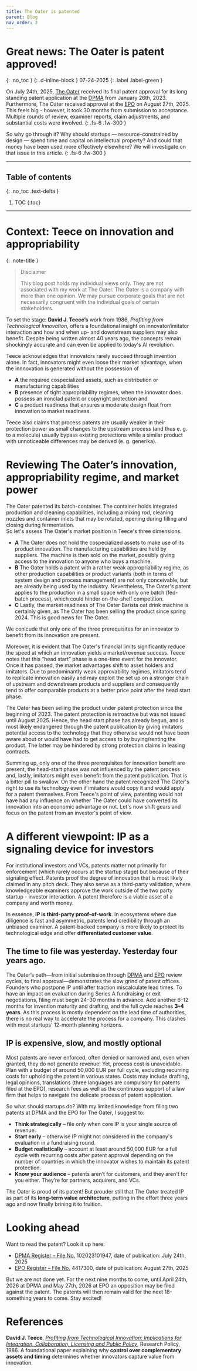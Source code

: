 ```yaml
---
title: The Oater is patented
parent: Blog
nav_order: 2
---
```


# Great news: The Oater is patent approved!
{: .no_toc }
{: .d-inline-block }
07-24-2025
{: .label .label-green }

On July 24th, 2025, [The Oater](https://oater.de/) received its final patent approval for its long standing patent application at the [DPMA](https://www.dpma.de/) from January 26th, 2023.
Furthermore, The Oater received approval at the [EPO](https://www.epo.org/en) on August 27th, 2025.
This feels big - however, it took 30 months from submission to acceptance.
Multiple rounds of review, examiner reports, claim adjustments, and substantial costs were involved.
{: .fs-6 .fw-300 }

So why go through it?
Why should startups — resource-constrained by design — spend time and capital on intellectual property?
And could that money have been used more effectively elsewhere?
We will investigate on that issue in this article.
{: .fs-6 .fw-300 }

---
## Table of contents
{: .no_toc .text-delta }

1. TOC
{:toc}
---

# Context: Teece on innovation and appropriability

{: .note-title }
> Disclaimer
>
> This blog post holds my individual views only. They are not associated with my work at The Oater. The Oater is a company with more than one opinion. We may pursue corporate goals that are not necessarily congruent with the individual goals of certain stakeholders.

To set the stage: **David J. Teece’s** work from 1986, *Profiting from Technological Innovation*, offers a foundational insight on innovator/imitator interaction and how and when up- and downstream suppliers may also benefit.
Despite being written almost 40 years ago, the concepts remain shockingly accurate and can even be applied to today's AI revolution.

Teece acknowledges that innovators rarely succeed through invention alone.
In fact, innovators might even loose their market advantage, when the innnovation is generated without the possession of 
- **A** the required cospecialized assets, such as distribution or manufacturing capabilities
- **B** presence of tight appropriability regimes, when the innovator does possess an ironclad patent or copyright protection and  
- **C** a product readiness that ensures a moderate design float from innovation to market readiness.  

Teece also claims that process patents are usually weaker in their protection power as small changes to the upstream process (and thus e. g. to a molecule) usually bypass existing protections while a similar product with unnoticeable differences may be derived (e. g. generika).

# Reviewing The Oater’s innovation, appropriability regime, and market power

The Oater patented its batch-container.
The container holds integrated production and cleaning capabilities, including a mixing rod, cleaning nozzles and container inlets that may be rotated, opening during filling and closing during fermentation.  
So let's assess The Oater's market position in Teece's three dimensions.
- **A** The Oater does not hold the cospecialized assets to make use of its product innovation.
The manufacturing capabilities are held by suppliers. The machine is then sold on the market, possibly giving access to the innovation to anyone who buys a machine.  
- **B** The Oater holds a patent with a rather weak appropriability regime, as other production capabilities or product variants (both in terms of system design and process management) are not only conceivable, but are already being used by the industry. Nevertheless, The Oater's patent applies to the production in a small space with only one batch (fed-batch process), which could hinder on-the-shelf competition.  
- **C** Lastly, the market readiness of The Oater Barista oat drink machine is certainly given, as The Oater has been selling the product since spring 2024. This is good news for The Oater.  

We conlcude that only one of the three prerequisites for an innovator to benefit from its innovation are present.

Moreover, it is evident that The Oater's financial limits significantly reduce the speed at which an innovation yields a market/revenue success.
Teece notes that this “head start” phase is a one-time event for the innovator.
Once it has passed, the market advantages shift to asset holders and imitators.
Due to predominantly weak approvability regimes, imitators tend to replicate innovation easily and may exploit the set up on a stronger chain of upstream and downstream products and suppliers and consequently tend to offer comparable products at a better price point after the head start phase.

The Oater has been selling the product under patent protection since the beginning of 2023.
The patent protection is retroactive but was not issued until August 2025.
Hence, the head start phase has already begun, and is most likely endangered through the patent publication by giving imitators potential access to the technology that they otherwise would not have been aware about or would have had to get access to by buying/renting the product.
The latter may be hindered by strong protection claims in leasing contracts.  

Summing up, only one of the three prerequisites for innovation benefit are present, the head-start phase was not influenced by the patent process and, lastly, imitators might even benefit from the patent publication. That is a bitter pill to swallow. On the other hand the patent recognized The Oater's right to use its technology even if imitators would copy it and would apply for a patent themselves. From Teece's point of view, patenting would not have had any influence on whether The Oater could have converted its innovation into an economic advantage or not.
Let's now shift gears and focus on the patent from an investor's point of view.

# A different viewpoint: IP as a signaling device for investors

For institutional investors and VCs, patents matter not primarily for enforcement (which rarely occurs at the startup stage) but because of their signaling effect. Patents proof the degree of innovation that is most likely claimed in any pitch deck. They also serve as a third-party validation, where knowledgeable examiners approve the work outside of the two party startup - investor interaction. A patent therefore is a viable asset of a company and worth money.

In essence, **IP is third-party proof-of-work**.
In ecosystems where due diligence is fast and asymmetric, patents lend credibility through an unbiased examiner.
A patent-backed company is more likely to protect its technological edge and offer **differentiated customer value**.

## The time to file was yesterday. Yesterday four years ago.

The Oater’s path—from initial submission through [DPMA](https://www.dpma.de/) and [EPO](https://www.epo.org/en) review cycles, to final approval—demonstrates the slow grind of patent offices.
Founders who postpone IP until after traction miscalculate lead times.
To have an impact on evaluation during Series A fundraising or exit negotiations, filing must begin 24–30 months in advance.
Add another 6–12 months for invention maturity and drafting, and the full cycle reaches **3–4 years**.
As this process is mostly dependent on the lead time of authorities, there is no real way to accelerate the process for a company. This clashes with most startups' 12-month planning horizons.

## IP is expensive, slow, and mostly optional

Most patents are never enforced, often denied or narrowed and, even when granted, they do not generate revenue!
Yet, process cost is unavoidable.
Plan with a budget of around 50,000 EUR per full cycle, excluding recurring costs for upholding the patent in various states.
Costs may include drafting, legal opinions, translations (three languages are compulsory for patents filed at the EPO), research fees as well as the continuous support of a law firm that helps to navigate the delicate process of patent application.

So what should startups do? With my limited knowledge from filing two patents at DPMA and the EPO for The Oater, I suggest to:
- **Think strategically** – file only when core IP is your single source of revenue.
- **Start early** – otherwise IP might not considered in the company's evaluation in a fundraising round.
- **Budget realistically** – account at least around 50,000 EUR for a full cycle with recurring costs after patent approval depending on the number of countries in which the innovator wishes to maintain its patent protection.
- **Know your audience** – patents aren’t for customers, and they aren't for you either. They’re for partners, acquirers, and VCs.

The Oater is proud of its patent! But prouder still that The Oater treated IP as part of its **long-term value architecture**, putting in the effort three years ago and now finally brining it to fruition.

# Looking ahead
Want to read the patent? Look it up here:
- [DPMA Register – File No.](https://register.dpma.de/DPMAregister/pat/basis) 102023101947, date of publication: July 24th, 2025
- [EPO Register – File No.](https://data.epo.org/publication-server) 4417300, date of publication: August 27th, 2025

But we are not done yet. For the next nine months to come, until April 24th, 2026 at DPMA and May 27th, 2026 at EPO an opposition may be filed against the patent. The patents will then remain valid for the next 18-something years to come. Stay excited!

# References
**David J. Teece**, [*Profiting from Technological Innovation: Implications for Integration, Collaboration, Licensing and Public Policy*](https://doi.org/10.1016/0048-7333(86)90027-2), Research Policy, 1986.
A foundational paper explaining why **control over complementary assets and timing** determines whether innovators capture value from innovation.